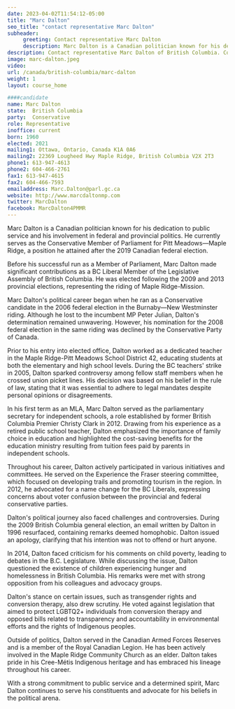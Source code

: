 ```yaml
---
date: 2023-04-02T11:54:12-05:00
title: "Marc Dalton"
seo_title: "contact representative Marc Dalton"
subheader:
     greeting: Contact representative Marc Dalton
     description: Marc Dalton is a Canadian politician known for his dedication to public service and his involvement in federal and provincial politics. He currently serves as the Conservative Member of Parliament for Pitt Meadows—Maple Ridge, a position he attained after the 2019 Canadian federal election.
description: Contact representative Marc Dalton of British Columbia. Contact information for Marc Dalton includes email address, phone number, and mailing address.
image: marc-dalton.jpeg
video:
url: /canada/british-columbia/marc-dalton
weight: 1
layout: course_home

####candidate
name: Marc Dalton
state:	British Columbia
party:	Conservative
role: Representative
inoffice: current
born: 1960
elected: 2021
mailing1: Ottawa, Ontario, Canada K1A 0A6
mailing2: 22369 Lougheed Hwy Maple Ridge, British Columbia V2X 2T3
phone1: 613-947-4613
phone2: 604-466-2761
fax1: 613-947-4615
fax2: 604-466-7593
emailaddress: Marc.Dalton@parl.gc.ca
website: http://www.marcdaltonmp.com
twitter: MarcDalton
facebook: MarcDalton4PMMR
---
```


Marc Dalton is a Canadian politician known for his dedication to public service and his involvement in federal and provincial politics. He currently serves as the Conservative Member of Parliament for Pitt Meadows—Maple Ridge, a position he attained after the 2019 Canadian federal election.

Before his successful run as a Member of Parliament, Marc Dalton made significant contributions as a BC Liberal Member of the Legislative Assembly of British Columbia. He was elected following the 2009 and 2013 provincial elections, representing the riding of Maple Ridge-Mission.

Marc Dalton's political career began when he ran as a Conservative candidate in the 2006 federal election in the Burnaby—New Westminster riding. Although he lost to the incumbent MP Peter Julian, Dalton's determination remained unwavering. However, his nomination for the 2008 federal election in the same riding was declined by the Conservative Party of Canada.

Prior to his entry into elected office, Dalton worked as a dedicated teacher in the Maple Ridge-Pitt Meadows School District 42, educating students at both the elementary and high school levels. During the BC teachers' strike in 2005, Dalton sparked controversy among fellow staff members when he crossed union picket lines. His decision was based on his belief in the rule of law, stating that it was essential to adhere to legal mandates despite personal opinions or disagreements.

In his first term as an MLA, Marc Dalton served as the parliamentary secretary for independent schools, a role established by former British Columbia Premier Christy Clark in 2012. Drawing from his experience as a retired public school teacher, Dalton emphasized the importance of family choice in education and highlighted the cost-saving benefits for the education ministry resulting from tuition fees paid by parents in independent schools.

Throughout his career, Dalton actively participated in various initiatives and committees. He served on the Experience the Fraser steering committee, which focused on developing trails and promoting tourism in the region. In 2012, he advocated for a name change for the BC Liberals, expressing concerns about voter confusion between the provincial and federal conservative parties.

Dalton's political journey also faced challenges and controversies. During the 2009 British Columbia general election, an email written by Dalton in 1996 resurfaced, containing remarks deemed homophobic. Dalton issued an apology, clarifying that his intention was not to offend or hurt anyone.

In 2014, Dalton faced criticism for his comments on child poverty, leading to debates in the B.C. Legislature. While discussing the issue, Dalton questioned the existence of children experiencing hunger and homelessness in British Columbia. His remarks were met with strong opposition from his colleagues and advocacy groups.

Dalton's stance on certain issues, such as transgender rights and conversion therapy, also drew scrutiny. He voted against legislation that aimed to protect LGBTQ2+ individuals from conversion therapy and opposed bills related to transparency and accountability in environmental efforts and the rights of Indigenous peoples.

Outside of politics, Dalton served in the Canadian Armed Forces Reserves and is a member of the Royal Canadian Legion. He has been actively involved in the Maple Ridge Community Church as an elder. Dalton takes pride in his Cree-Métis Indigenous heritage and has embraced his lineage throughout his career.

With a strong commitment to public service and a determined spirit, Marc Dalton continues to serve his constituents and advocate for his beliefs in the political arena.
